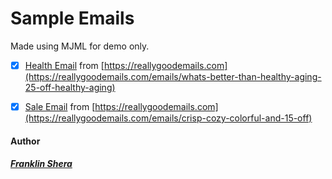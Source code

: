 # Sample Emails

Made using MJML for demo only.

- [x] [Health Email](health.html) from [https://reallygoodemails.com](https://reallygoodemails.com/emails/whats-better-than-healthy-aging-25-off-healthy-aging)

- [x] [Sale Email](hay.html) from [https://reallygoodemails.com](https://reallygoodemails.com/emails/crisp-cozy-colorful-and-15-off)

#### Author

##### [Franklin Shera](https://github.com/franklinshera)
